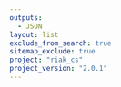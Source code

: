 ```yaml
---
outputs:
  - JSON
layout: list
exclude_from_search: true
sitemap_exclude: true
project: "riak_cs"
project_version: "2.0.1"
---
```



